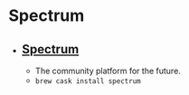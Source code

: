 # Spectrum
- [Spectrum](https://spectrum.chat/)
  - 
  - The community platform for the future.
  - `brew cask install spectrum`
